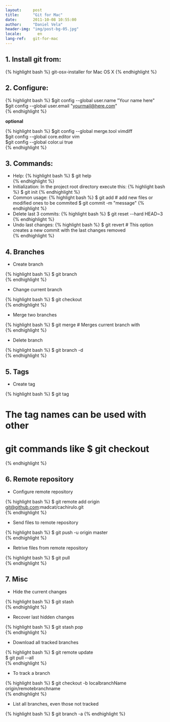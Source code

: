 ```yaml
---
layout:     post
title:      "Git for Mac"
date:       2011-10-08 10:55:00
author:     "Daniel Vela"
header-img: "img/post-bg-05.jpg"
locale:       en
lang-ref:   git-for-mac
---
```


## 1. Install git from:

{% highlight bash %}
git-osx-installer for Mac OS X
{% endhighlight %}

## 2. Configure:

{% highlight bash %}
$git config --global user.name "Your name here"   
$git config --global user.email "yourmail@here.com"   
{% endhighlight %}

**optional**    

{% highlight bash %}
$git config --global merge.tool vimdiff    
$git config --global core.editor vim   
$git config --global color.ui true   
{% endhighlight %}

## 3. Commands:

* Help: 
{% highlight bash %}
$ git help   
{% endhighlight %}
* Initialization: In the project root directory execute this:
{% highlight bash %}
$ git init
{% endhighlight %}
* Common usage:
{% highlight bash %}
$ git add  # add new files or modified ones to be commited
$ git commit -m "message"
{% endhighlight %}
* Delete last 3 commits:
{% highlight bash %}
$ git reset --hard HEAD~3  
{% endhighlight %}
* Undo last changes:
{% highlight bash %}
$ git revert  # This option creates a new commit with the last changes removed  
{% endhighlight %}

## 4. Branches

* Create branch

{% highlight bash %}
$ git branch   
{% endhighlight %}

* Change current branch

{% highlight bash %}
$ git checkout   
{% endhighlight %}

* Merge two branches

{% highlight bash %}
$ git merge   # Merges current branch with   
{% endhighlight %}

* Delete branch

{% highlight bash %}
$ git branch -d   
{% endhighlight %}

## 5. Tags

* Create tag

{% highlight bash %}
 $ git tag   
 # The tag names can be used with other   
 # git commands like $ git checkout   
{% endhighlight %}

## 6. Remote repository

* Configure remote repository

{% highlight bash %}
$ git remote add origin git@github.com:madcat/cachirulo.git  
{% endhighlight %}

* Send files to remote repository

{% highlight bash %}
$ git push -u origin master   
{% endhighlight %}

* Retrive files from remote repository

{% highlight bash %}
$ git pull   
{% endhighlight %}

## 7. Misc

* Hide the current changes

{% highlight bash %}
$ git stash  
{% endhighlight %}

* Recover last hidden changes

{% highlight bash %}
$ git stash pop     
{% endhighlight %}

* Download all tracked branches

{% highlight bash %}
$ git remote update      
$ git pull --all            
{% endhighlight %}

* To track a branch

{% highlight bash %}
$ git checkout -b localbranchName origin/remotebranchname        
{% endhighlight %}

* List all branches, even those not tracked

{% highlight bash %}
$ git branch -a
{% endhighlight %}
